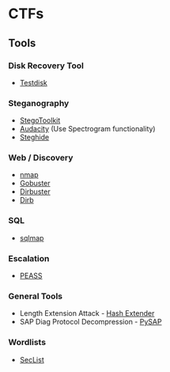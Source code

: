 # CTFs

## Tools

### Disk Recovery Tool

- [Testdisk](https://www.cgsecurity.org/wiki/TestDisk)

### Steganography

- [StegoToolkit](https://github.com/DominicBreuker/stego-toolkit)
- [Audacity](https://www.audacityteam.org/) (Use Spectrogram functionality)
- [Steghide](http://steghide.sourceforge.net/index.php)

### Web / Discovery

- [nmap](https://nmap.org/)
- [Gobuster](https://github.com/OJ/gobuster)
- [Dirbuster](https://github.com/KajanM/DirBuster)
- [Dirb](https://tools.kali.org/web-applications/dirb)

### SQL

- [sqlmap](https://github.com/sqlmapproject/sqlmap)

### Escalation

- [PEASS](https://github.com/carlospolop/privilege-escalation-awesome-scripts-suite)

### General Tools

- Length Extension Attack - [Hash Extender](https://github.com/iagox86/hash_extender)
- SAP Diag Protocol Decompression - [PySAP](https://github.com/SecureAuthCorp/pysap)

### Wordlists

- [SecList](https://github.com/danielmiessler/SecLists)
